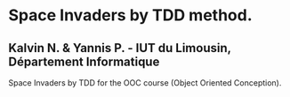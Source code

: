 # Space Invaders by TDD method.
## Kalvin N. & Yannis P. - IUT du Limousin, Département Informatique
Space Invaders by TDD for the OOC course (Object Oriented Conception).


